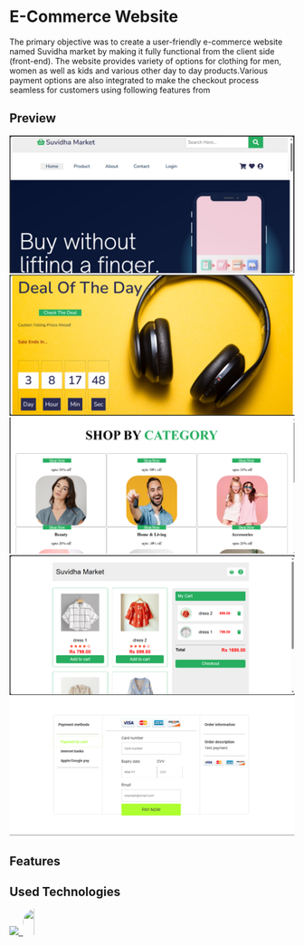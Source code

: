 <div style="display: flex; align-items: center;">
 
</div>
<h1>E-Commerce Website</h1>

 The primary objective was to create a user-friendly e-commerce website named Suvidha market by making it fully functional from the client side (front-end).
 The website provides variety of options for clothing for men, women as well as kids and various other day to day products.Various payment options are also integrated to 
 make the checkout process seamless for customers using following features from
## Preview

![Preview Image](https://github.com/Suhanibhat2003/Simple-Ecommerce-Website/blob/main/Screenshot%20(73).png)<br>
![Preview Image](https://github.com/Suhanibhat2003/Simple-Ecommerce-Website/blob/main/Screenshot%20(74).png)<br>
![Preview Image](https://github.com/Suhanibhat2003/Simple-Ecommerce-Website/blob/main/Screenshot%20(77).png)<br>
![Preview Image](https://github.com/Suhanibhat2003/Simple-Ecommerce-Website/blob/main/Screenshot%20(75).png)<br>
![Preview Image](https://github.com/Suhanibhat2003/Simple-Ecommerce-Website/blob/main/Screenshot%20(76).png)



## Features



<!--h1 without bottom border-->
## Used Technologies
<!--tech stack icons-->
<p>
  <a href="https://skillicons.dev">
    <img src="https://skillicons.dev/icons?i=css,html,js,vscode&perline=14" />
    <img/>
    <img src="https://upload.wikimedia.org/wikipedia/commons/0/04/ChatGPT_logo.svg" width="47" height="47" 
      style="height:47px;width:auto;border-radius:8rem;overflow: hidden"/>
      
    
  </a>
</p>


